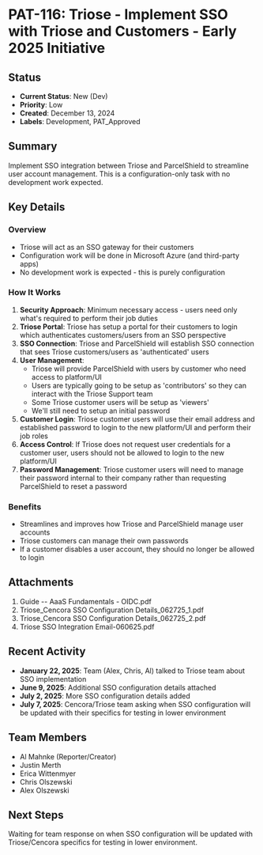 # PAT-116: Triose - Implement SSO with Triose and Customers - Early 2025 Initiative

## Status
- **Current Status**: New (Dev)
- **Priority**: Low
- **Created**: December 13, 2024
- **Labels**: Development, PAT_Approved

## Summary
Implement SSO integration between Triose and ParcelShield to streamline user account management. This is a configuration-only task with no development work expected.

## Key Details

### Overview
- Triose will act as an SSO gateway for their customers
- Configuration work will be done in Microsoft Azure (and third-party apps)
- No development work is expected - this is purely configuration

### How It Works
1. **Security Approach**: Minimum necessary access - users need only what's required to perform their job duties
2. **Triose Portal**: Triose has setup a portal for their customers to login which authenticates customers/users from an SSO perspective
3. **SSO Connection**: Triose and ParcelShield will establish SSO connection that sees Triose customers/users as 'authenticated' users
4. **User Management**: 
   - Triose will provide ParcelShield with users by customer who need access to platform/UI
   - Users are typically going to be setup as 'contributors' so they can interact with the Triose Support team
   - Some Triose customer users will be setup as 'viewers'
   - We'll still need to setup an initial password
5. **Customer Login**: Triose customer users will use their email address and established password to login to the new platform/UI and perform their job roles
6. **Access Control**: If Triose does not request user credentials for a customer user, users should not be allowed to login to the new platform/UI
7. **Password Management**: Triose customer users will need to manage their password internal to their company rather than requesting ParcelShield to reset a password

### Benefits
- Streamlines and improves how Triose and ParcelShield manage user accounts
- Triose customers can manage their own passwords
- If a customer disables a user account, they should no longer be allowed to login

## Attachments
1. Guide -- AaaS Fundamentals - OIDC.pdf
2. Triose_Cencora SSO Configuration Details_062725_1.pdf
3. Triose_Cencora SSO Configuration Details_062725_2.pdf
4. Triose SSO Integration Email-060625.pdf

## Recent Activity
- **January 22, 2025**: Team (Alex, Chris, Al) talked to Triose team about SSO implementation
- **June 9, 2025**: Additional SSO configuration details attached
- **July 2, 2025**: More SSO configuration details added
- **July 7, 2025**: Cencora/Triose team asking when SSO configuration will be updated with their specifics for testing in lower environment

## Team Members
- Al Mahnke (Reporter/Creator)
- Justin Merth
- Erica Wittenmyer
- Chris Olszewski
- Alex Olszewski

## Next Steps
Waiting for team response on when SSO configuration will be updated with Triose/Cencora specifics for testing in lower environment.